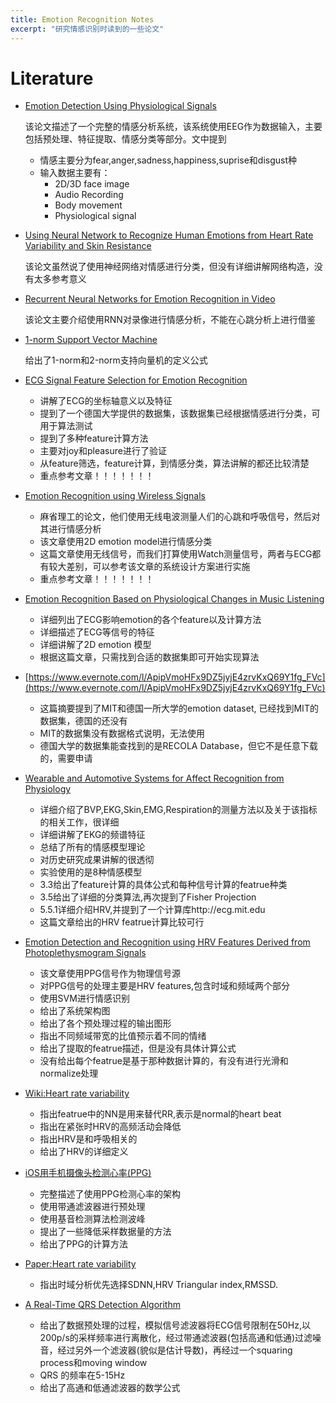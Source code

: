 ```yaml
---
title: Emotion Recognition Notes
excerpt: "研究情感识别时读到的一些论文"
---
```

# Literature
+ [Emotion Detection Using Physiological Signals](https://www.evernote.com/l/AphI0EO9GGFNRZxLe7pID7Pd-6dLHpfiIjE)

  该论文描述了一个完整的情感分析系统，该系统使用EEG作为数据输入，主要包括预处理、特征提取、情感分类等部分。文中提到
  + 情感主要分为fear,anger,sadness,happiness,suprise和disgust种
  + 输入数据主要有：
    + 2D/3D face image
    + Audio Recording
    + Body movement
    + Physiological signal

+ [Using Neural Network to Recognize Human Emotions from Heart Rate Variability and Skin Resistance](https://www.evernote.com/l/ApglkTm-eDhI1LI_uHuGsdrFwLXdaTOuaRw) 

  该论文虽然说了使用神经网络对情感进行分类，但没有详细讲解网络构造，没有太多参考意义

+ [Recurrent Neural Networks for Emotion Recognition in Video](https://www.evernote.com/shard/s664/sh/40c0e1a3-d6ab-4cbc-94d8-34ccd0bd676e/d6162ef7c4c9295f4f416f1ec98819d9) 

  该论文主要介绍使用RNN对录像进行情感分析，不能在心跳分析上进行借鉴

+ [1-norm Support Vector Machine](https://www.evernote.com/l/ApjEtnJA98NGaZ3WmZMfpnfMkbbVbPrN3ys)

  给出了1-norm和2-norm支持向量机的定义公式

+ [ECG Signal Feature Selection for Emotion Recognition](https://www.evernote.com/l/ApjeZ8VCVNdJW5Dl35cJ8w3WGIji8x3JIao)
  + 讲解了ECG的坐标轴意义以及特征
  + 提到了一个德国大学提供的数据集，该数据集已经根据情感进行分类，可用于算法测试
  + 提到了多种feature计算方法
  + 主要对joy和pleasure进行了验证
  + 从feature筛选，feature计算，到情感分类，算法讲解的都还比较清楚
  + 重点参考文章！！！！！！！

+ [Emotion Recognition using Wireless Signals](https://www.evernote.com/l/Apj3lsx5Cm9C6oJv9Wobk-owxo4139O4XfI)
  + 麻省理工的论文，他们使用无线电波测量人们的心跳和呼吸信号，然后对其进行情感分析
  + 该文章使用2D emotion model进行情感分类
  + 这篇文章使用无线信号，而我们打算使用Watch测量信号，两者与ECG都有较大差别，可以参考该文章的系统设计方案进行实施
  + 重点参考文章！！！！！！！

+ [Emotion Recognition Based on Physiological Changes in Music Listening](https://www.evernote.com/l/Aph3Wcxnf4NEebBWITcY3_z4cY7tpcGxVNA)
  + 详细列出了ECG影响emotion的各个feature以及计算方法
  + 详细描述了ECG等信号的特征
  + 详细讲解了2D emotion 模型
  + 根据这篇文章，只需找到合适的数据集即可开始实现算法

+ [https://www.evernote.com/l/ApipVmoHFx9DZ5jyjE4zrvKxQ69Y1fg_FVc](https://www.evernote.com/l/ApipVmoHFx9DZ5jyjE4zrvKxQ69Y1fg_FVc)
  + 这篇摘要提到了MIT和德国一所大学的emotion dataset, 已经找到MIT的数据集，德国的还没有
  + MIT的数据集没有数据格式说明，无法使用
  + 德国大学的数据集能查找到的是RECOLA Database，但它不是任意下载的，需要申请

+ [Wearable and Automotive Systems for Affect Recognition from Physiology](https://www.evernote.com/l/Aphh-USaadZIy6kAs2ncuONbgQNVGnQdznA)
  + 详细介绍了BVP,EKG,Skin,EMG,Respiration的测量方法以及关于该指标的相关工作，很详细
  + 详细讲解了EKG的频谱特征
  + 总结了所有的情感模型理论 
  + 对历史研究成果讲解的很透彻
  + 实验使用的是8种情感模型
  + 3.3给出了feature计算的具体公式和每种信号计算的featrue种类
  + 3.5给出了详细的分类算法,再次提到了Fisher Projection
  + 5.5.1详细介绍HRV,并提到了一个计算库http://ecg.mit.edu
  + 这篇文章给出的HRV featrue计算比较可行

+ [Emotion Detection and Recognition using HRV Features Derived from Photoplethysmogram Signals](https://www.evernote.com/l/Apgy2wSWnJNKa735I591_RmHoCBWZ6NcMVA)
  + 该文章使用PPG信号作为物理信号源
  + 对PPG信号的处理主要是HRV features,包含时域和频域两个部分
  + 使用SVM进行情感识别
  + 给出了系统架构图
  + 给出了各个预处理过程的输出图形
  + 指出不同频域带宽的比值预示着不同的情绪
  + 给出了提取的featrue描述，但是没有具体计算公式
  + 没有给出每个featrue是基于那种数据计算的，有没有进行光滑和normalize处理

+ [Wiki:Heart rate variability](https://en.wikipedia.org/wiki/Heart_rate_variability)
  + 指出featrue中的NN是用来替代RR,表示是normal的heart beat
  + 指出在紧张时HRV的高频活动会降低
  + 指出HRV是和呼吸相关的
  + 给出了HRV的详细定义

+ [iOS用手机摄像头检测心率(PPG)](https://www.evernote.com/l/Apg4fKkZKQxNa5wdwgJOIjpjn9dIvTCOkpY)
  + 完整描述了使用PPG检测心率的架构
  + 使用带通滤波器进行预处理
  + 使用基音检测算法检测波峰
  + 提出了一些降低采样数据量的方法
  + 给出了PPG的计算方法

+ [Paper:Heart rate variability](https://www.evernote.com/l/ApiDigYqYWNOY49kVkHgNNFO57xqeVCvml0)
  + 指出时域分析优先选择SDNN,HRV Triangular index,RMSSD.

+ [A Real-Time QRS Detection Algorithm](https://www.evernote.com/l/ApgHrY9YrNRFiLFvqtf9w0p-lso4h7qjbNs)
  + 给出了数据预处理的过程，模拟信号滤波器将ECG信号限制在50Hz,以200p/s的采样频率进行离散化，经过带通滤波器(包括高通和低通)过滤噪音，经过另外一个滤波器(貌似是估计导数)，再经过一个squaring process和moving window
  + QRS 的频率在5-15Hz 
  + 给出了高通和低通滤波器的数学公式
